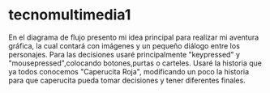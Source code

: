 # tecnomultimedia1 
En el diagrama de flujo presento mi idea principal para realizar mi aventura gráfica, la cual contará con imágenes y un pequeño diálogo entre los personajes.
Para las decisiones usaré principalmente "keypressed" y "mousepressed",colocando botones,purtas o carteles.
Usaré la historia que ya todos conocemos "Caperucita Roja", modificando un poco la historia para que caperucita pueda tomar decisiones y tener diferentes finales.
